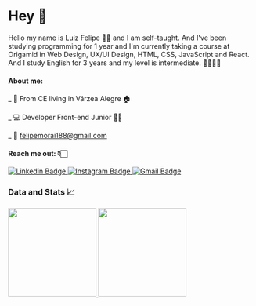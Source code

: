 # Hey  :wave: 
Hello my name is Luiz Felipe 🏳️‍🌈 and I am self-taught. And I've been studying programming for 1 year and I'm currently taking a course at Origamid in Web Design, UX/UI Design, HTML, CSS, JavaScript and React. And I study English for 3 years and my level is intermediate. 🧑🏻👨‍💻

#### About me:
_ :city_sunrise: From CE living in Várzea Alegre :house:

_ 💻 Developer Front-end Junior 👨‍💻

_ 📧 felipemorai188@gmail.com

#### Reach me out: 👇🏻

[
![Linkedin Badge](https://img.shields.io/badge/-LinkedIn-blue?style=flat-square&logo=Linkedin&logoColor=white&link=https://www.linkedin.com/in/luiz-felipe-da-silva-morais-8b351820a/)
](https://www.linkedin.com/in/luiz-felipe-da-silva-morais-8b351820a/)[
![Instagram Badge](https://img.shields.io/badge/-Instagram-orange?style=flat-square&logo=Instagram&logoColor=white&link=https://www.instagram.com/luizfelipemorais88/)
](https://www.instagram.com/luizfelipemorais88/)
[![Gmail Badge](https://img.shields.io/badge/-Gmail-red?style=flat-square&logo=Gmail&logoColor=white&link=https://mail.google.com/mail/u/0/felipemorai188@gmail.com)
](https://mail.google.com/mail/u/0/felipemorai188@gmail.com)

### Data and Stats 📈
<div>
  <a href="https://github.com/felipemorai">
  <img height="180em" src="https://github-readme-stats.vercel.app/api?username=felipemorai&show_icons=true&theme=dracula&include_all_commits=true&count_private=true"/>
  <img height="180em" src="https://github-readme-stats.vercel.app/api/top-langs/?username=felipemorai&layout=compact&langs_count-16&theme=dracula" />
</div>
